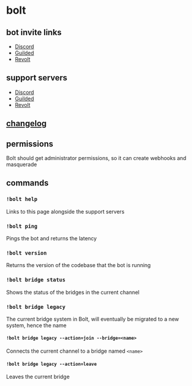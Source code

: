 # bolt

## bot invite links

- [Discord](https://discord.com/api/oauth2/authorize?client_id=946939274434080849&permissions=8&scope=bot)
- [Guilded](https://www.guilded.gg/b/9fc1c387-fda8-47cd-b5ec-2de50c03cd64)
- [Revolt](https://app.revolt.chat/bot/01G1Y9M6G254VWBF41W3N5DQY5)

## support servers

- [Discord](https://discord.gg/eGq7uhtJDx)
- [Guilded](https://www.guilded.gg/i/kamX0vek)
- [Revolt](https://app.revolt.chat/invite/tpGKXcqk)

## [changelog](/changelog.md)

## permissions

Bolt should get administrator permissions, so it can create webhooks and masquerade

## commands

### `!bolt help`

Links to this page alongside the support servers

### `!bolt ping`

Pings the bot and returns the latency

### `!bolt version`

Returns the version of the codebase that the bot is running

### `!bolt bridge status`

Shows the status of the bridges in the current channel

### `!bolt bridge legacy`

The current bridge system in Bolt, will eventually be migrated to a new system, hence the name

#### `!bolt bridge legacy --action=join --bridge=<name>`

Connects the current channel to a bridge named `<name>`

#### `!bolt bridge legacy --action=leave`

Leaves the current bridge
